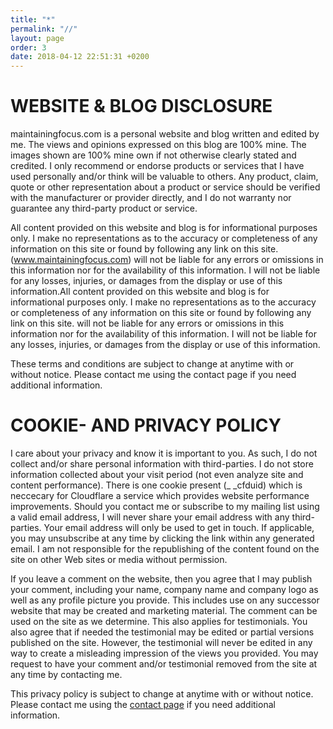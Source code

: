```yaml
---
title: "*"
permalink: "//"
layout: page
order: 3
date: 2018-04-12 22:51:31 +0200
---
```

# WEBSITE & BLOG DISCLOSURE

maintainingfocus.com is a personal website and blog written and edited by me. The views and opinions expressed on this blog are 100% mine. The images shown are 100% mine own if not otherwise clearly stated and credited.
I only recommend or endorse products or services that I have used personally and/or think will be valuable to others. Any product, claim, quote or other representation about a product or service should be verified with the manufacturer or provider directly, and I do not warranty nor guarantee any third-party product or service.

All content provided on this website and blog is for informational purposes only. I make no representations as to the accuracy or completeness of any information on this site or found by following any link on this site. (www.maintainingfocus.com) will not be liable for any errors or omissions in this information nor for the availability of this information. I will not be liable for any losses, injuries, or damages from the display or use of this information.All content provided on this website and blog is for informational purposes only. I make no representations as to the accuracy or completeness of any information on this site or found by following any link on this site. will not be liable for any errors or omissions in this information nor for the availability of this information. I will not be liable for any losses, injuries, or damages from the display or use of this information.

These terms and conditions are subject to change at anytime with or without notice. Please contact me using the contact page if you need additional information.

# COOKIE- AND PRIVACY POLICY

I care about your privacy and know it is important to you. As such, I do not collect and/or share personal information with third-parties. I do not store information collected about your visit period (not even analyze site and content performance). There is one cookie present (_ _cfduid) which is neccecary for Cloudflare a service which provides website performance improvements.
Should you contact me or subscribe to my mailing list using a valid email address, I will never share your email address with any third-parties. Your email address will only be used to get in touch. If applicable, you may unsubscribe at any time by clicking the link within any generated email. I am not responsible for the republishing of the content found on the site on other Web sites or media without permission.

If you leave a comment on the website, then you agree that I may publish your comment, including your name, company name and company logo as well as any profile picture you provide. This includes use on any successor website that may be created and marketing material. The comment can be used on the site as we determine. This also applies for testimonials.
You also agree that if needed the testimonial may be edited or partial versions published on the site. However, the testimonial will never be edited in any way to create a misleading impression of the views you provided. You may request to have your comment and/or testimonial removed from the site at any time by contacting me.

This privacy policy is subject to change at anytime with or without notice. Please contact me using the [contact page](/contact) if you need additional information.
